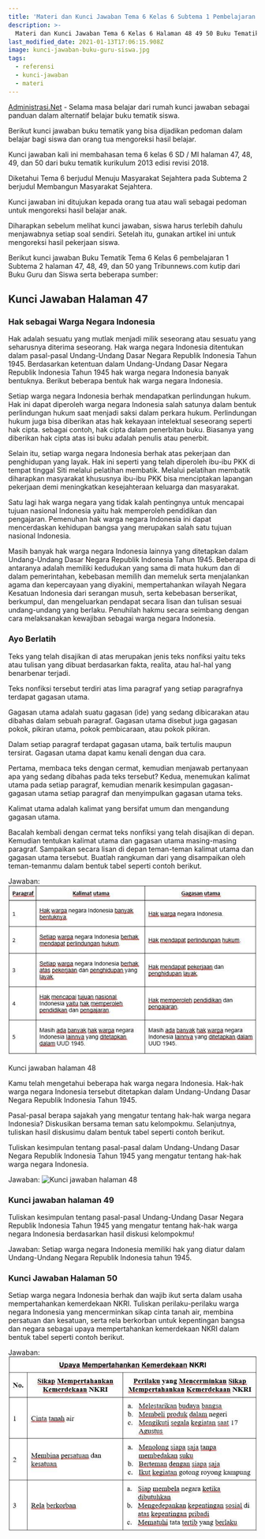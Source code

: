 ```yaml
---
title: 'Materi dan Kunci Jawaban Tema 6 Kelas 6 Subtema 1 Pembelajaran 2'
description: >-
  Materi dan Kunci Jawaban Tema 6 Kelas 6 Halaman 48 49 50 Buku Tematik SD / MI Subtema 1 Pembelajaran 2 Revisi 2018.
last_modified_date: 2021-01-13T17:06:15.908Z
image: kunci-jawaban-buku-guru-siswa.jpg
tags:
  - referensi
  - kunci-jawaban
  - materi
---
```



[Administrasi.Net](https://administrasi.net "Administrasi.Net") - Selama masa belajar dari rumah kunci jawaban sebagai panduan dalam alternatif belajar buku tematik siswa.

Berikut kunci jawaban buku tematik yang bisa dijadikan pedoman dalam belajar bagi siswa dan orang tua mengoreksi hasil belajar.

Kunci jawaban kali ini membahasan tema 6 kelas 6 SD / MI halaman 47, 48, 49, dan 50 dari buku tematik kurikulum 2013 edisi revisi 2018.

Diketahui Tema 6 berjudul Menuju Masyarakat Sejahtera pada Subtema 2 berjudul Membangun Masyarakat Sejahtera.

Kunci jawaban ini ditujukan kepada orang tua atau wali sebagai pedoman untuk mengoreksi hasil belajar anak.

Diharapkan sebelum melihat kunci jawaban, siswa harus terlebih dahulu menjawabnya setiap soal sendiri.
Setelah itu, gunakan artikel ini untuk mengoreksi hasil pekerjaan siswa.

Berikut kunci jawaban Buku Tematik Tema 6 Kelas 6 pembelajaran 1 Subtema 2 halaman 47, 48, 49, dan 50 yang Tribunnews.com kutip dari Buku Guru dan Siswa serta beberapa sumber:

## Kunci Jawaban Halaman 47

### Hak sebagai Warga Negara Indonesia

Hak adalah sesuatu yang mutlak menjadi milik seseorang atau sesuatu yang seharusnya diterima seseorang. Hak warga negara Indonesia ditentukan dalam pasal-pasal Undang-Undang Dasar Negara Republik Indonesia Tahun 1945. Berdasarkan ketentuan dalam Undang-Undang Dasar Negara Republik Indonesia Tahun 1945 hak warga negara Indonesia banyak bentuknya. Berikut beberapa bentuk hak warga negara Indonesia.

Setiap warga negara Indonesia berhak mendapatkan perlindungan hukum. Hak ini dapat diperoleh warga negara Indonesia salah satunya dalam bentuk perlindungan hukum saat menjadi saksi dalam perkara hukum. Perlindungan hukum juga bisa diberikan atas hak kekayaan intelektual seseorang seperti hak cipta. sebagai contoh, hak cipta dalam penerbitan buku. Biasanya yang diberikan hak cipta atas isi buku adalah penulis atau penerbit.

Selain itu, setiap warga negara Indonesia berhak atas pekerjaan dan penghidupan yang layak. Hak ini seperti yang telah diperoleh ibu-ibu PKK di tempat tinggal Siti melalui pelatihan membatik. Melalui pelatihan membatik diharapkan masyarakat khususnya ibu-ibu PKK bisa menciptakan lapangan pekerjaan demi meningkatkan kesejahteraan keluarga dan masyarakat.

Satu lagi hak warga negara yang tidak kalah pentingnya untuk mencapai tujuan nasional Indonesia yaitu hak memperoleh pendidikan dan pengajaran. Pemenuhan hak warga negara Indonesia ini dapat mencerdaskan kehidupan bangsa yang merupakan salah satu tujuan nasional Indonesia.

Masih banyak hak warga negara Indonesia lainnya yang ditetapkan dalam Undang-Undang Dasar Negara Republik Indonesia Tahun 1945. Beberapa di antaranya adalah memiliki kedudukan yang sama di mata hukum dan di dalam pemerintahan, kebebasan memilih dan memeluk serta menjalankan agama dan kepercayaan yang diyakini, mempertahankan wilayah Negara Kesatuan Indonesia dari serangan musuh, serta kebebasan berserikat, berkumpul, dan mengeluarkan pendapat secara lisan dan tulisan sesuai undang-undang yang berlaku. Penuhilah hakmu secara seimbang dengan cara melaksanakan kewajiban sebagai warga negara Indonesia.

### Ayo Berlatih

Teks yang telah disajikan di atas merupakan jenis teks nonfiksi yaitu teks atau tulisan yang dibuat berdasarkan fakta, realita, atau hal-hal yang benarbenar terjadi.

Teks nonfiksi tersebut terdiri atas lima paragraf yang setiap paragrafnya terdapat gagasan utama.

Gagasan utama adalah suatu gagasan (ide) yang sedang dibicarakan atau dibahas dalam sebuah paragraf. Gagasan utama disebut juga gagasan pokok, pikiran utama, pokok pembicaraan, atau pokok pikiran.

Dalam setiap paragraf terdapat gagasan utama, baik tertulis maupun tersirat. Gagasan utama dapat kamu kenali dengan dua cara.

Pertama, membaca teks dengan cermat, kemudian menjawab pertanyaan apa yang sedang dibahas pada teks tersebut? Kedua, menemukan kalimat utama pada setiap paragraf, kemudian menarik kesimpulan gagasan-gagasan utama
setiap paragraf dan menyimpulkan gagasan utama teks.

Kalimat utama adalah kalimat yang bersifat umum dan mengandung gagasan utama.

Bacalah kembali dengan cermat teks nonfiksi yang telah disajikan di depan. Kemudian tentukan kalimat utama dan gagasan utama masing-masing paragraf. Sampaikan secara lisan di depan teman-teman kalimat utama dan gagasan utama tersebut. Buatlah rangkuman dari yang disampaikan oleh teman-temanmu dalam bentuk tabel seperti contoh berikut.

Jawaban:
![Kunci jawaban halaman 47](/img/kunci-jawaban-tema-6-kelas-6-halaman-47.jpg "Kunci jawaban halaman 50")

Kunci jawaban halaman 48

Kamu telah mengetahui beberapa hak warga negara Indonesia. Hak-hak warga negara Indonesia tersebut ditetapkan dalam Undang-Undang Dasar Negara Republik Indonesia Tahun 1945.

Pasal-pasal berapa sajakah yang mengatur tentang hak-hak warga negara Indonesia? Diskusikan bersama teman satu kelompokmu. Selanjutnya, tuliskan hasil diskusimu dalam bentuk tabel seperti contoh berikut.

Tuliskan kesimpulan tentang pasal-pasal dalam Undang-Undang Dasar Negara Republik Indonesia Tahun 1945 yang mengatur tentang hak-hak warga negara Indonesia.

Jawaban:
![Kunci jawaban halaman 48](/img/kunci-jawaban-tema-6-kelas-6-halaman-48.jpg "Kunci jawaban halaman 50")

### Kunci jawaban halaman 49

Tuliskan kesimpulan tentang pasal-pasal Undang-Undang Dasar Negara Republik Indonesia Tahun 1945 yang mengatur tentang hak-hak warga negara Indonesia berdasarkan hasil diskusi kelompokmu!

Jawaban:
Setiap warga negara Indonesia memiliki hak yang diatur dalam Undang-Undang Negara Republik Indonesia tahun 1945.

### Kunci Jawaban Halaman 50 

Setiap warga negara Indonesia berhak dan wajib ikut serta dalam usaha mempertahankan kemerdekaan NKRI. Tuliskan perilaku-perilaku warga negara Indonesia yang mencerminkan sikap cinta tanah air, membina persatuan dan kesatuan, serta rela berkorban untuk kepentingan bangsa dan negara sebagai upaya mempertahankan kemerdekaan NKRI dalam bentuk tabel seperti contoh berikut.

Jawaban:
![Kunci jawaban halaman 50](/img/kunci-jawaban-tema-6-kelas-6-halaman-50.jpg "Kunci jawaban halaman 50")